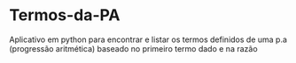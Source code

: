 # Termos-da-PA
Aplicativo em python para encontrar e listar os termos definidos de uma p.a (progressão aritmética) baseado no primeiro termo dado e na razão
